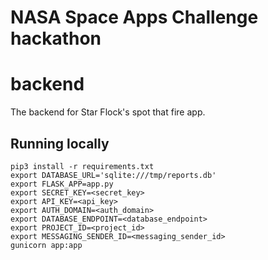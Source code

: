 # NASA Space Apps Challenge hackathon
# backend
The backend for Star Flock's spot that fire app.

## Running locally

```
pip3 install -r requirements.txt
export DATABASE_URL='sqlite:///tmp/reports.db'
export FLASK_APP=app.py
export SECRET_KEY=<secret_key>
export API_KEY=<api_key>
export AUTH_DOMAIN=<auth_domain>
export DATABASE_ENDPOINT=<database_endpoint>
export PROJECT_ID=<project_id>
export MESSAGING_SENDER_ID=<messaging_sender_id>
gunicorn app:app
```
